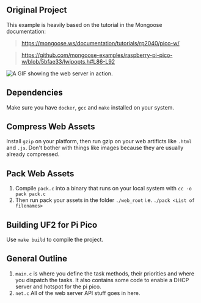 ## Original Project
This example is heavily based on the tutorial in the Mongoose documentation:
> https://mongoose.ws/documentation/tutorials/rp2040/pico-w/

> https://github.com/mongoose-examples/raspberry-pi-pico-w/blob/5bfae33/lwipopts.h#L86-L92

![A GIF showing the web server in action.](https://i.imgur.com/tnN3QpD.gif)

## Dependencies
Make sure you have `docker`, `gcc` and `make` installed on your system. 
## Compress Web Assets
Install `gzip` on your platform, then run gzip on your web artificts like `.html` and `.js`. Don't bother with things like images because they are usually already compressed.

## Pack Web Assets
1. Compile `pack.c` into a binary that runs on your local system with `cc -o pack pack.c`
2. Then run pack your assets in the folder `./web_root` i.e. `./pack <List of filenames>` 

## Building UF2 for Pi Pico
Use `make build` to compile the project.

## General Outline
1. `main.c` is where you define the task methods, their priorities and where you dispatch the tasks. It also contains some code to enable a DHCP server and hotspot for the pi pico.
2. `net.c` All of the web server API stuff goes in here.

